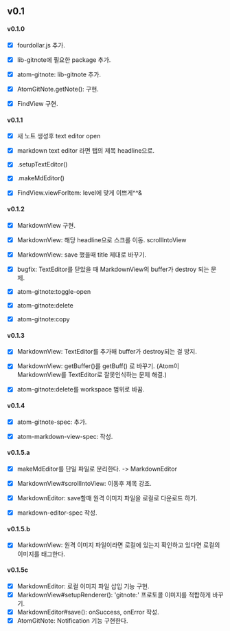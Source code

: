## v0.1

#### v0.1.0

- [x] fourdollar.js 추가.
- [x] lib-gitnote에 필요한 package 추가.
- [x] atom-gitnote: lib-gitnote 추가.
- [x] AtomGitNote.getNote(): 구현.
- [x] FindView 구현.


#### v0.1.1

- [x] 새 노트 생성후 text editor open
- [x] markdown text editor 라면 탭의 제목 headline으로.
- [x] .setupTextEditor()
- [x] .makeMdEditor()
- [x] FindView.viewForItem: level에 맞게 이쁘게^^&


#### v0.1.2

- [x] MarkdownView 구현.
- [x] MarkdownView: 해당 headline으로 스크롤 이동. scrollIntoView
- [x] MarkdownView: save 했을때 title 제대로 바꾸기.
- [x] bugfix: TextEditor를 닫았을 때 MarkdownView의 buffer가 destroy 되는 문제.
- [x] atom-gitnote:toggle-open
- [x] atom-gitnote:delete
- [x] atom-gitnote:copy


#### v0.1.3

- [x] MarkdownView: TextEditor를 추가해 buffer가 destroy되는 걸 방지.
- [x] MarkdownView: getBuffer()를 getBuff() 로 바꾸기. (Atom이 MarkdownView를 TextEditor로 잘못인식하는 문제 해결.)
- [x] atom-gitnote:delete를 workspace 범위로 바꿈.


#### v0.1.4

- [x] atom-gitnote-spec: 추가.
- [x] atom-markdown-view-spec: 작성.


#### v0.1.5.a

- [x] makeMdEditor를 단일 파일로 분리한다. -> MarkdownEditor
- [x] MarkdownView#scrollIntoView: 이동후 제목 강조.
- [x] MarkdownEditor: save할때 원격 이미지 파일을 로컬로 다운로드 하기.
- [x] markdown-editor-spec 작성.


#### v0.1.5.b

- [x] MarkdownView: 원격 이미지 파일이라면 로컬에 있는지 확인하고 있다면 로컬의 이미지를 태그한다.


#### v0.1.5c

- [x] MarkdownEditor: 로컬 이미지 파일 삽입 기능 구현.
- [x] MarkdownView#setupRenderer(): 'gitnote:' 프로토콜 이미지를 적합하게 바꾸기.
- [x] MarkdownEditor#save(): onSuccess, onError 작성.
- [x] AtomGitNote: Notification 기능 구현한다.
